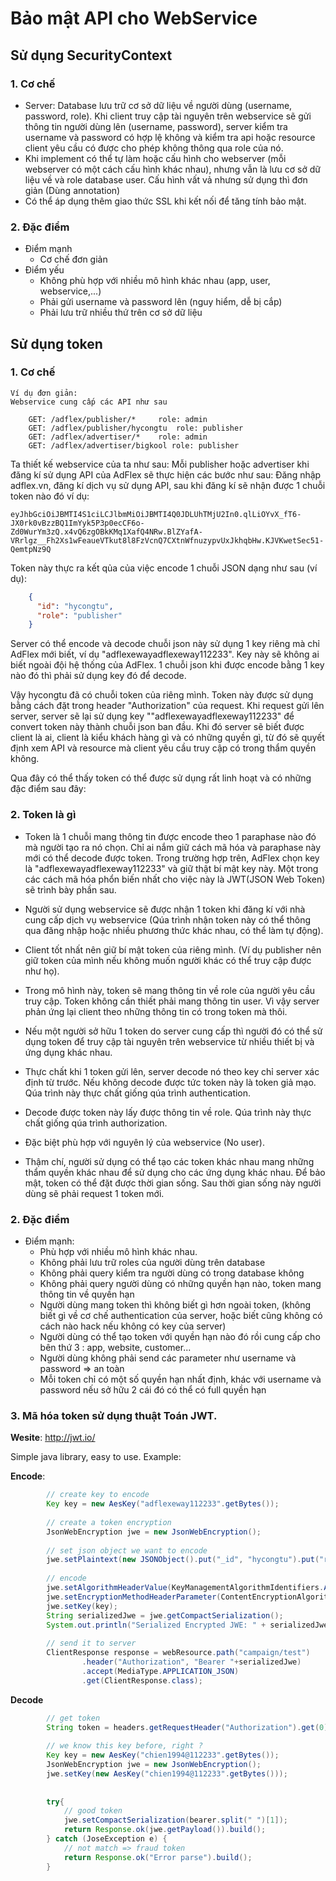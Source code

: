 # Bảo mật API cho WebService

## Sử dụng SecurityContext
### 1. Cơ chế 
  - Server: Database lưu trữ cơ sở dữ liệu về người dùng (username, password, role). Khi client truy cập tài nguyên trên webservice sẽ gửi thông tin người dùng lên (username, password), server kiểm tra username và password có hợp lệ không và kiểm tra api hoặc resource client yêu cầu có được cho phép không thông qua role của nó. 
  - Khi implement có thể tự làm hoặc cấu hình cho webserver (mỗi webserver có một cách cấu hình khác nhau), nhưng vẫn là lưu cơ sở dữ liệu về và role database user. Cấu hình vất vả nhưng sử dụng thì đơn giản (Dùng annotation)
  - Có thể áp dụng thêm giao thức SSL khi kết nối để tăng tính bảo mật.
  
### 2. Đặc điểm 
  - Điểm mạnh 
    + Cơ chế đơn giản
  - Điểm yếu 
    + Không phù hợp với nhiều mô hình khác nhau (app, user, webservice,...)
    + Phải gửi username và password lên (nguy hiểm, dễ bị cắp)
    + Phải lưu trữ nhiều thứ trên cơ sở dữ liệu 


## Sử dụng token 
### 1. Cơ chế 
    Ví dụ đơn giản:
    Webservice cung cấp các API như sau 
```
    GET: /adflex/publisher/*     role: admin
    GET: /adflex/publisher/hycongtu  role: publisher
    GET: /adflex/advertiser/*    role: admin
    GET: /adflex/advertiser/bigkool role: publisher 
```
   Ta thiết kế webservice của ta như sau: Mỗi publisher hoặc advertiser khi đăng kí sử dụng API của AdFlex sẽ thực hiện các bước như sau: Đăng nhập adflex.vn, đăng kí dịch vụ sử dụng API, sau khi đăng kí sẽ nhận được 1 chuỗi token nào đó ví dụ:
    
```
eyJhbGciOiJBMTI4S1ciLCJlbmMiOiJBMTI4Q0JDLUhTMjU2In0.qlLiOYvX_fT6-JX0rk0vBzzBQ1ImYyk5P3p0ecCF6o-Zd0WurYm3zQ.x4vQ6zgOBkKMq1XafQ4NRw.BlZYafA-VRrlgz__Fh2Xs1wFeaueVTkut8l8FzVcnQ7CXtnWfnuzypvUxJkhqbHw.KJVKwetSec51-QemtpNz9Q
```

   Token này thực ra kết qủa của việc encode 1 chuỗi JSON dạng như sau (ví dụ):
    
```json
    {
      "id": "hycongtu",
      "role": "publisher"
    }
```
   Server có thể encode và decode chuỗi json này sử dụng 1 key riêng mà chỉ AdFlex mới biết, ví dụ "adflexewayadflexeway112233". Key này sẽ không ai biết ngoài đội hệ thống của AdFlex. 1 chuỗi json khi được encode bằng 1 key nào đó thì phải sử dụng key đó để decode.
  
   Vậy hycongtu đã có chuỗi token của riêng mình. Token này được sử dụng bằng cách đặt trong header "Authorization" của request. Khi request gửi lên server, server sẽ lại sử dụng key ""adflexewayadflexeway112233" để convert token này thành chuỗi json ban đầu. Khi đó server sẽ biết được client là ai, client là kiểu khách hàng gì và có những quyền gì, từ đó sẽ quyết định xem API và resource mà client yêu cầu truy cập có trong thẩm quyền không.
    
   Qua đây có thể thấy token có thể được sử dụng rất linh hoạt và có những đặc điểm sau đây:
    
### 2. Token là gì
    
  - Token là 1 chuỗi mang thông tin được encode theo 1 paraphase nào đó mà người tạo ra nó chọn. Chỉ ai nắm giữ cách mã hóa và paraphase này mới có thể decode được token. Trong trường hợp trên, AdFlex chọn key là "adflexewayadflexeway112233" và giữ thật bí mật key này. Một trong các cách mã hóa phổn biến nhất cho việc này là JWT(JSON Web Token) sẽ trình bày phần sau.

  - Người sử dụng webservice sẽ được nhận 1 token khi đăng kí với nhà cung cấp dịch vụ webservice (Qúa trình nhận token này có thể thông qua đăng nhập hoặc nhiều phương thức khác nhau, có thể làm tự động).
  
  - Client tốt nhất nên giữ bí mật token của riêng mình. (Ví dụ publisher nên giữ token của mình nếu không muốn người khác có thể truy cập được như họ).
  
  - Trong mô hình này, token sẽ mang thông tin về role của người yêu cầu truy cập. Token không cần thiết phải mang thông tin user. Vì vậy server phản ứng lại client theo những thông tin có trong token mà thôi.
  
  - Nếu một người sở hữu 1 token do server cung cấp thì người đó có thể sử dụng token để truy cập tài nguyên trên webservice từ nhiều thiết bị và ứng dụng khác nhau.
  
  - Thực chất khi 1 token gửi lên, server decode nó theo key chỉ server xác định từ trước. Nếu không decode được tức token này là token giả mạo. Qúa trình này thực chất giống qúa trình authentication.
   
  - Decode được token này lấy được thông tin về role. Qúa trình này thực chất giống qúa trình authorization.
  
  - Đặc biệt phù hợp với nguyên lý của webservice (No user).
 
  - Thậm chí, người sử dụng có thể tạo các token khác nhau mang những thẩm quyền khác nhau để sử dụng cho các ứng dụng khác nhau. Để bảo mật, token có thể đặt được thời gian sống. Sau thời gian sống này người dùng sẽ phải request 1 token mới.  

### 2. Đặc điểm
  - Điểm mạnh:
    + Phù hợp với nhiều mô hình khác nhau.
    + Không phải lưu trữ roles của người dùng trên database
    + Không phải query kiểm tra người dùng có trong database không 
    + Không phải query người dùng có những quyền hạn nào, token mang thông tin về quyền hạn 
    + Người dùng mang token thì không biết gì hơn ngoài token, (không biết gì về cơ chế authentication của server, hoặc biết cũng không có cách nào hack nếu không có key của server)
    + Người dùng có thể tạo token với quyền hạn nào đó rồi cung cấp cho bên thứ 3 : app, website, customer...
    + Người dùng không phải send các parameter như username và password => an toàn 
    + Mỗi token chỉ có một số quyền hạn nhất định, khác với username và password nếu sở hữu 2 cái đó có thể có full quyền hạn
  
  
### 3. Mã hóa token sử dụng thuật Toán JWT. 

**Wesite**: http://jwt.io/

Simple java library, easy to use. Example:

**Encode**: 
```java
        // create key to encode
        Key key = new AesKey("adflexeway112233".getBytes());
        
        // create a token encryption
        JsonWebEncryption jwe = new JsonWebEncryption();
        
        // set json object we want to encode
        jwe.setPlaintext(new JSONObject().put("_id", "hycongtu").put("role","publisher").toString());
        
        // encode
        jwe.setAlgorithmHeaderValue(KeyManagementAlgorithmIdentifiers.A128KW);
        jwe.setEncryptionMethodHeaderParameter(ContentEncryptionAlgorithmIdentifiers.AES_128_CBC_HMAC_SHA_256);
        jwe.setKey(key);
        String serializedJwe = jwe.getCompactSerialization();
        System.out.println("Serialized Encrypted JWE: " + serializedJwe);
        
        // send it to server
        ClientResponse response = webResource.path("campaign/test")
                .header("Authorization", "Bearer "+serializedJwe)
                .accept(MediaType.APPLICATION_JSON)
                .get(ClientResponse.class);
```

**Decode**
```java
        // get token
        String token = headers.getRequestHeader("Authorization").get(0);
        
        // we know this key before, right ?
        Key key = new AesKey("chien1994@112233".getBytes());
        JsonWebEncryption jwe = new JsonWebEncryption();
        jwe.setKey(new AesKey("chien1994@112233".getBytes()));
        
        
        try{
            // good token
            jwe.setCompactSerialization(bearer.split(" ")[1]);
            return Response.ok(jwe.getPayload()).build();
        } catch (JoseException e) {
            // not match => fraud token
            return Response.ok("Error parse").build();
        }
```
  
